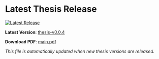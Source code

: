 # Latest Thesis Release

[![Latest Release](https://img.shields.io/github/v/release/3liasP/msc-thesis?label=Latest%20Thesis&color=blue)](https://github.com/3liasP/msc-thesis/releases/latest)

**Latest Version**: [thesis-v0.0.4](https://github.com/3liasP/msc-thesis/releases/tag/thesis-v0.0.4)

**Download PDF**: [main.pdf](https://github.com/3liasP/msc-thesis/releases/download/thesis-v0.0.4/main.pdf)

*This file is automatically updated when new thesis versions are released.*
